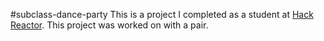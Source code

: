 #subclass-dance-party
This is a project I completed as a student at [Hack Reactor](http://hackreactor.com). This project was worked on with a pair.